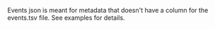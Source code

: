 Events json is meant for metadata that doesn't have a column for the events.tsv file. See examples for details.
